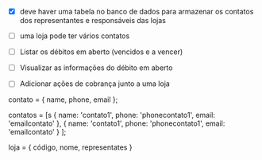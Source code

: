 - [x] deve haver uma tabela no banco de dados para armazenar os contatos dos representantes e responsáveis das lojas
- [ ] uma loja pode ter vários contatos

- [ ] Listar os débitos em aberto (vencidos e a vencer)
- [ ] Visualizar as informações do débito em aberto
- [ ] Adicionar ações de cobrança junto a uma loja

contato = {
    name,
    phone,
    email
};

contatos = [s
    {
        name: 'contato1',
        phone: 'phonecontato1',
        email: 'emailcontato'
    }, {
        name: 'contato1',
        phone: 'phonecontato1',
        email: 'emailcontato'
    }
];

loja = {
    código,
    nome,
    representates
}

